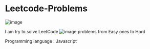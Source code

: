 # Leetcode-Problems
![image](https://github.com/Imad-El-Jabouri/Leetcode-Problems/assets/74730508/7d3e9a2e-0719-4d5f-9751-684b35650c09)


I am try to solve LeetCode ![image](https://github.com/Imad-El-Jabouri/Leetcode-Problems/assets/74730508/69d0efa5-6fd5-4a46-b76f-137119f4ba59)
 problems from Easy ones to Hard

Programming language : Javascript
